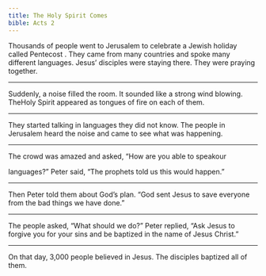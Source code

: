 ```yaml
---
title: The Holy Spirit Comes
bible: Acts 2
---
```


Thousands of people went to Jerusalem
to celebrate a Jewish holiday called
Pentecost
. They came from many
countries and spoke many different
languages. Jesus’ disciples were staying
there. They were praying together.

---

Suddenly, a noise filled the room.
It sounded like a strong wind blowing.
TheHoly Spirit
appeared as
tongues of fire on each of them.

---

They started talking in languages
they did not know.
The people in Jerusalem heard the noise
and came to see what was happening.

---

The crowd was amazed and asked,
“How are you able to speakour

languages?” Peter said, “The prophets
told us this would happen.”

---

Then Peter told them about God’s plan.
“God sent Jesus to save everyone
from the bad things we have done.”

---

The people asked, “What should we do?”
Peter replied, “Ask Jesus to forgive you
for your sins and be baptized in the
name of Jesus Christ.”

---

On that day, 3,000 people believed in
Jesus. The disciples baptized all of them.

